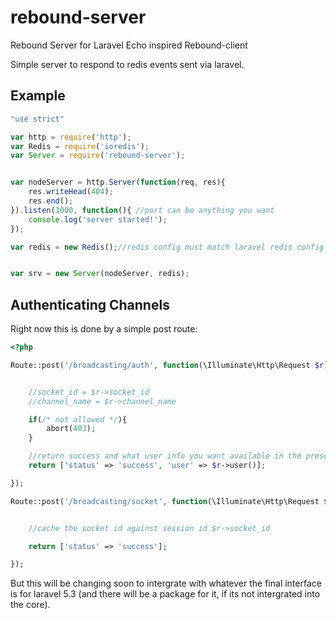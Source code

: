 # rebound-server
Rebound Server for Laravel Echo inspired Rebound-client

Simple server to respond to redis events sent via laravel.

## Example

```javascript
"use strict"

var http = require('http');
var Redis = require('ioredis');
var Server = require('rebound-server');


var nodeServer = http.Server(function(req, res){
    res.writeHead(404);
    res.end();
}).listen(3000, function(){ //port can be anything you want
    console.log('server started!');
});

var redis = new Redis();//redis config must match laravel redis config to use the same db


var srv = new Server(nodeServer, redis);

```

## Authenticating Channels

Right now this is done by a simple post route:

```php
<?php

Route::post('/broadcasting/auth', function(\Illuminate\Http\Request $r){


    //socket_id = $r->socket_id
    //channel_name = $r->channel_name

    if(/* not allowed */){
        abort(403);
    }

    //return success and what user info you want available in the presence channels under the user key
    return ['status' => 'success', 'user' => $r->user()];

});

Route::post('/broadcasting/socket', function(\Illuminate\Http\Request $r){


    //cache the socket id against session id $r->socket_id

    return ['status' => 'success'];

});
```

But this will be changing soon to intergrate with whatever the final interface is for laravel 5.3 (and there will be a package for it, if its not intergrated into the core).